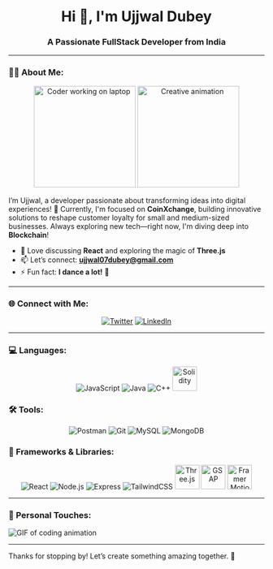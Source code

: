 <h1 align="center">Hi 👋, I'm Ujjwal Dubey</h1>
<h3 align="center">A Passionate FullStack Developer from India</h3>

---

### 👨‍💻 About Me:
<p align="center">
  <img src="https://media.giphy.com/media/LMt9638dO8dftAjtco/giphy.gif" width="200" height="200" alt="Coder working on laptop"/>
  <img src="https://media.giphy.com/media/L1R1tvI9svkIWwpVYr/giphy.gif" width="200" height="200" alt="Creative animation" />
</p>

I’m Ujjwal, a developer passionate about transforming ideas into digital experiences! 🚀 Currently, I'm focused on **CoinXchange**, building innovative solutions to reshape customer loyalty for small and medium-sized businesses. Always exploring new tech—right now, I'm diving deep into **Blockchain**!

- 💬 Love discussing **React** and exploring the magic of **Three.js**
- 📫 Let’s connect: **ujjwal07dubey@gmail.com**
- ⚡ Fun fact: **I dance a lot!** 🕺

---

### 🌐 Connect with Me:
<p align="center">
  <a href="https://x.com/ujjwal07dubey" target="blank"><img src="https://img.icons8.com/color/48/twitter--v1.png" alt="Twitter" /></a>
  <a href="https://linkedin.com/in/ujjwal-dubey-667909255" target="blank"><img src="https://img.icons8.com/color/48/linkedin.png" alt="LinkedIn" /></a>
</p>

---

### 💻 Languages:
<p align="center">
  <img src="https://img.icons8.com/color/48/javascript--v1.png" alt="JavaScript" />
  <img src="https://img.icons8.com/color/48/java-coffee-cup-logo--v1.png" alt="Java" />
  <img src="https://img.icons8.com/color/48/c-plus-plus-logo.png" alt="C++" />
  <img src="https://upload.wikimedia.org/wikipedia/commons/9/98/Solidity_logo.svg" width="48" height="48" alt="Solidity" />
</p>

### 🛠️ Tools:
<p align="center">
  <img src="https://img.icons8.com/external-outline-juicy-fish/48/external-postman-api-development-outline-juicy-fish.png" alt="Postman" />
  <img src="https://img.icons8.com/color/48/git.png" alt="Git" />
  <img src="https://img.icons8.com/color/48/mysql-logo.png" alt="MySQL" />
  <img src="https://img.icons8.com/color/48/mongodb.png" alt="MongoDB" />
</p>

### 🚀 Frameworks & Libraries:
<p align="center">
  <img src="https://img.icons8.com/color/48/react-native.png" alt="React" />
  <img src="https://img.icons8.com/color/48/nodejs.png" alt="Node.js" />
  <img src="https://img.icons8.com/color/48/express.png" alt="Express" />
  <img src="https://img.icons8.com/color/48/tailwindcss.png" alt="TailwindCSS" />
  <img src="https://upload.wikimedia.org/wikipedia/commons/3/3f/Three.js_Icon.svg" width="48" height="48" alt="Three.js" />
  <img src="https://upload.wikimedia.org/wikipedia/commons/9/96/GreenSock_Logo.svg" width="48" height="48" alt="GSAP" />
  <img src="https://upload.wikimedia.org/wikipedia/commons/e/e4/Framer_Motion_logo.svg" width="48" height="48" alt="Framer Motion" />
</p>

---

### 🎨 Personal Touches:
![GIF of coding animation](https://media.giphy.com/media/qgQUggAC3Pfv687qPC/giphy.gif)

---

Thanks for stopping by! Let’s create something amazing together. 🌟
